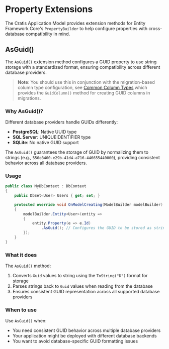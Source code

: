# Property Extensions

The Cratis Application Model provides extension methods for Entity Framework Core's `PropertyBuilder` to help configure properties with cross-database compatibility in mind.

## AsGuid()

The `AsGuid()` extension method configures a GUID property to use string storage with a standardized format, ensuring compatibility across different database providers.

> **Note**: You should use this in conjunction with the migration-based column type configuration, see [Common Column Types](./common-column-types.md) which provides the `GuidColumn()` method for creating GUID columns in migrations.

### Why AsGuid()?

Different database providers handle GUIDs differently:

- **PostgreSQL**: Native UUID type
- **SQL Server**: UNIQUEIDENTIFIER type  
- **SQLite**: No native GUID support

The `AsGuid()` guarantees the storage of GUID by normalizing them to strings (e.g., `550e8400-e29b-41d4-a716-446655440000`), providing consistent behavior across all database providers.

### Usage

```csharp
public class MyDbContext : DbContext
{
    public DbSet<User> Users { get; set; }

    protected override void OnModelCreating(ModelBuilder modelBuilder)
    {
        modelBuilder.Entity<User>(entity =>
        {
            entity.Property(e => e.Id)
                .AsGuid(); // Configures the GUID to be stored as string
        });
    }
}
```

### What it does

The `AsGuid()` method:

1. Converts `Guid` values to string using the `ToString("D")` format for storage
2. Parses strings back to `Guid` values when reading from the database
3. Ensures consistent GUID representation across all supported database providers

### When to use

Use `AsGuid()` when:

- You need consistent GUID behavior across multiple database providers
- Your application might be deployed with different database backends
- You want to avoid database-specific GUID formatting issues
